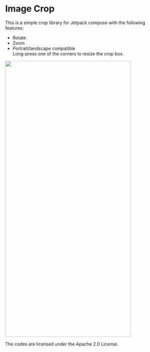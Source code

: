 # Image Crop 
This is a simple crop library for Jetpack compose with the following features:  
- Rotate  
- Zoom  
- Portrait/landscape compatible  
Long-press one of the corners to resize the crop box.   

<img src="https://github.com/user-attachments/assets/6d6757dc-a21f-40a9-bb25-403701221dc4" width="400" height="880"/>

The codes are licensed under the Apache 2.0 License. 
